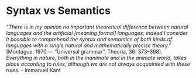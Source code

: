 # Syntax vs Semantics

*"There is in my opinion no important theoretical difference between natural languages and the artificial [meaning formal] languages; indeed I consider it possible to comprehend the syntax and semantics of both kinds of languages with a single natural and mathematically precise theory."* (Montague, 1970 — “Universal grammar”, Theoria, 36: 373–398).   
*Everything in nature, both in the inanimate and in the animate world, takes place according to rules, although we are not always acquainted with these rules.* - Immanuel Kant
